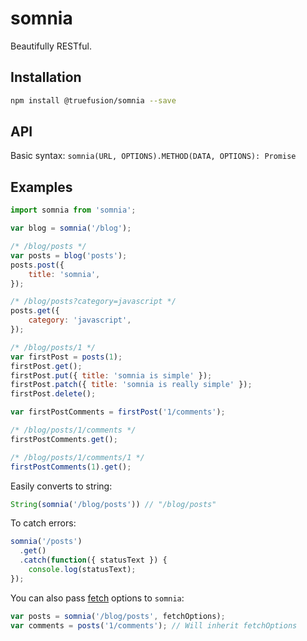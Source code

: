 # somnia

Beautifully RESTful.

## Installation

```bash
npm install @truefusion/somnia --save
```

## API

Basic syntax: `somnia(URL, OPTIONS).METHOD(DATA, OPTIONS): Promise`

## Examples

```javascript
import somnia from 'somnia';

var blog = somnia('/blog');

/* /blog/posts */
var posts = blog('posts');
posts.post({
    title: 'somnia',
});

/* /blog/posts?category=javascript */
posts.get({
    category: 'javascript',
});

/* /blog/posts/1 */
var firstPost = posts(1);
firstPost.get();
firstPost.put({ title: 'somnia is simple' });
firstPost.patch({ title: 'somnia is really simple' });
firstPost.delete();

var firstPostComments = firstPost('1/comments');

/* /blog/posts/1/comments */
firstPostComments.get();

/* /blog/posts/1/comments/1 */
firstPostComments(1).get();
```

Easily converts to string:

```javascript
String(somnia('/blog/posts')) // "/blog/posts"
```

To catch errors:

```javascript
somnia('/posts')
  .get()
  .catch(function({ statusText }) {
    console.log(statusText);
});
```

You can also pass [fetch](https://developer.mozilla.org/en-US/docs/Web/API/fetch#options) options to `somnia`:

```javascript
var posts = somnia('/blog/posts', fetchOptions);
var comments = posts('1/comments'); // Will inherit fetchOptions
```
